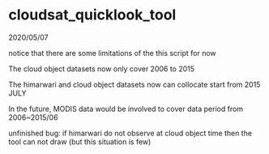 # cloudsat_quicklook_tool
2020/05/07

notice that there are some limitations of the this script for now

The cloud object datasets now only cover 2006 to 2015

The himarwari and cloud object datasets now can collocate start from 2015 JULY

In the future, MODIS data would be involved to cover data period from 2006~2015/06

unfinished bug: if himarwari do not observe at cloud object time then the tool can not draw (but this situation is few)

